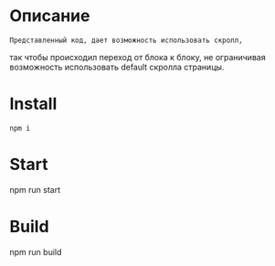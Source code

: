 # Описание
	
	Представленный код, дает возможность использовать скролл,
  так чтобы происходил переход от блока к блоку, 
  не ограничивая возможность использовать default скролла страницы.

# Install

	npm i

# Start

  npm run start

# Build

  npm run build

